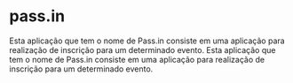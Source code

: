 # pass.in
Esta aplicação que tem o nome de Pass.in consiste em uma aplicação para realização de inscrição para um determinado evento.
Esta aplicação que tem o nome de Pass.in consiste em uma aplicação para realização de inscrição para um determinado evento.
